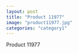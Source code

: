 ```yaml
---
layout: post
title: "Product 11977"
image: "product11977.jpg"
categories: "category1"
---
```

Product 11977
